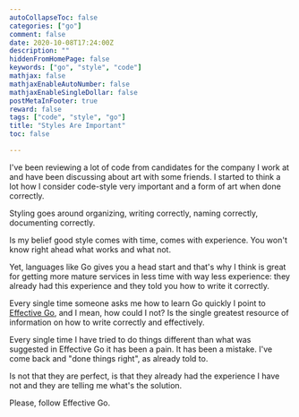 ```yaml
---
autoCollapseToc: false
categories: ["go"]
comment: false
date: 2020-10-08T17:24:00Z
description: ""
hiddenFromHomePage: false
keywords: ["go", "style", "code"]
mathjax: false
mathjaxEnableAutoNumber: false
mathjaxEnableSingleDollar: false
postMetaInFooter: true
reward: false
tags: ["code", "style", "go"]
title: "Styles Are Important"
toc: false

---
```

I've been reviewing a lot of code from candidates for the company I work at and have been discussing about art with some friends. I started to think a lot how I consider code-style very important and a form of art when done correctly.

Styling goes around organizing, writing correctly, naming correctly, documenting correctly.

Is my belief good style comes with time, comes with experience. You won't know right ahead what works and what not.

Yet, languages like Go gives you a head start and that's why I think is great for getting more mature services in less time with way less experience: they already had this experience and they told you how to write it correctly.

Every single time someone asks me how to learn Go quickly I point to [Effective Go](https://golang.org/doc/effective_go.html "Effective Go"), and I mean, how could I not? Is the single greatest resource of information on how to write correctly and effectively.

Every single time I have tried to do things different than what was suggested in Effective Go it has been a pain. It has been a mistake. I've come back and "done things right", as already told to.

Is not that they are perfect, is that they already had the experience I have not and they are telling me what's the solution.

Please, follow Effective Go.
